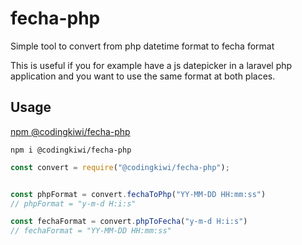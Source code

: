 # fecha-php

Simple tool to convert from php datetime format to fecha format

This is useful if you for example have a js datepicker in a laravel php application and you want to use the same format at both places.

## Usage

[npm @codingkiwi/fecha-php](https://www.npmjs.com/package/@codingkiwi/fecha-php)
```
npm i @codingkiwi/fecha-php
```

```js
const convert = require("@codingkiwi/fecha-php");


const phpFormat = convert.fechaToPhp("YY-MM-DD HH:mm:ss")
// phpFormat = "y-m-d H:i:s"

const fechaFormat = convert.phpToFecha("y-m-d H:i:s")
// fechaFormat = "YY-MM-DD HH:mm:ss"
```